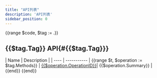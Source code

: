```yaml
---
title: "API列表"
description: 'API列表'
sidebar_position: 0
---
```



{{range $code, $tag := .}}

## {{$tag.Tag}} API{#{{$tag.Tag}}}

| Name |  Description | 
| ---- |  ----------- | {{range $t, $operation := $tag.Methods}}
| [{{$operation.OperationID}}](./method_{{$operation.OperationID}})|  {{$operation.Summary}} |{{end}}
{{end}}